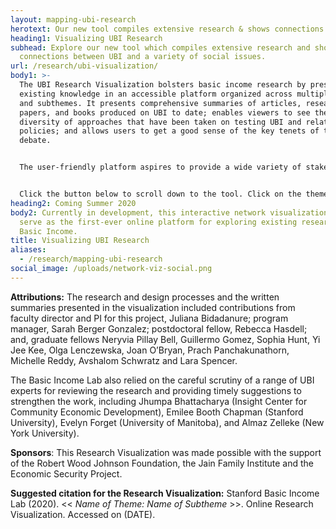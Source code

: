 ```yaml
---
layout: mapping-ubi-research
herotext: Our new tool compiles extensive research & shows connections between UBI and a variety of social issues
heading1: Visualizing UBI Research
subhead: Explore our new tool which compiles extensive research and shows the
  connections between UBI and a variety of social issues.
url: /research/ubi-visualization/
body1: >-
  The UBI Research Visualization bolsters basic income research by presenting
  existing knowledge in an accessible platform organized across multiple themes
  and subthemes. It presents comprehensive summaries of articles, research
  papers, and books produced on UBI to date; enables viewers to see the
  diversity of approaches that have been taken on testing UBI and related
  policies; and allows users to get a good sense of the key tenets of the
  debate. 


  The user-friendly platform aspires to provide a wide variety of stakeholders (researchers and students, experimenters, policymakers and philanthropic organizations, among others) with just-in-time access to UBI research. It is the result of two years of research led by the Faculty Director and Program Manager and carried out by a large team of Lab fellows since 2018. Central to the extensive summaries presented below is the commitment to bridging the gap between facts and values. The summaries present existing empirical facts and data around UBI and the broad value-based questions and arguments that surround UBI along critical themes like gender, race and health.


  Click the button below to scroll down to the tool. Click on the themes (represented by colored circles) within the visualization to learn about the ways basic income connects with each of these areas of life and society.
heading2: Coming Summer 2020
body2: Currently in development, this interactive network visualization will
  serve as the first-ever online platform for exploring existing research on
  Basic Income.
title: Visualizing UBI Research
aliases:
  - /research/mapping-ubi-research
social_image: /uploads/network-viz-social.png   
---
```

**Attributions:** The research and design processes and the written summaries presented in the visualization included contributions from faculty director and PI for this project, Juliana Bidadanure; program manager, Sarah Berger Gonzalez; postdoctoral fellow, Rebecca Hasdell; and, graduate fellows Neryvia Pillay Bell, Guillermo Gomez, Sophia Hunt, Yi Jee Kee, Olga Lenczewska, Joan O’Bryan, Prach Panchakunathorn, Michelle Reddy, Avshalom Schwratz and Lara Spencer.

The Basic Income Lab also relied on the careful scrutiny of a range of UBI experts for reviewing the research and providing timely suggestions to strengthen the work, including Jhumpa Bhattacharya (Insight Center for Community Economic Development), Emilee Booth Chapman (Stanford University), Evelyn Forget (University of Manitoba), and Almaz Zelleke (New York University).

**Sponsors**: This Research Visualization was made possible with the support of the Robert Wood Johnson Foundation, the Jain Family Institute and the Economic Security Project.

**Suggested citation for the Research Visualization:** Stanford Basic Income Lab (2020). << *Name of Theme: Name of Subtheme* >>. Online Research Visualization. Accessed on (DATE).